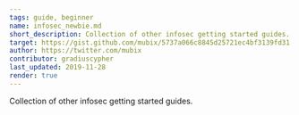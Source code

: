```yaml
---
tags: guide, beginner
name: infosec_newbie.md
short_description: Collection of other infosec getting started guides.
target: https://gist.github.com/mubix/5737a066c8845d25721ec4bf3139fd31
author: https://twitter.com/mubix
contributor: gradiuscypher
last_updated: 2019-11-28
render: true
---
```


Collection of other infosec getting started guides.